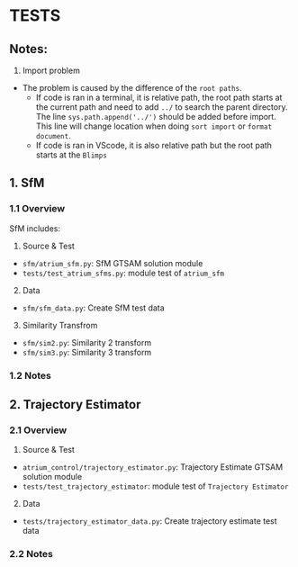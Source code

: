 # TESTS

## Notes:
1. Import problem
- The problem is caused by the difference of the `root paths`.
	- If code is ran in a terminal, it is relative path, the root path starts at the current path and need to add `../` to search the parent directory.      
    The line `sys.path.append('../')` should be added before import.      
    This line will change location when doing `sort import` or `format document`.
	- If code is ran in VScode, it is also relative path but the root path starts at the `Blimps` 

## 1. SfM

### 1.1 Overview

SfM includes:

1. Source & Test

- `sfm/atrium_sfm.py`: SfM GTSAM solution module
- `tests/test_atrium_sfms.py`: module test of `atrium_sfm` 

2. Data

-  `sfm/sfm_data.py`: Create SfM test data

3. Similarity Transfrom

- `sfm/sim2.py`: Similarity 2 transform
- `sfm/sim3.py`: Similarity 3 transform

### 1.2 Notes



## 2. Trajectory Estimator

### 2.1 Overview

1. Source & Test

- `atrium_control/trajectory_estimator.py`: Trajectory Estimate GTSAM solution module 
- `tests/test_trajectory_estimator`: module test of `Trajectory Estimator`

2. Data

- `tests/trajectory_estimator_data.py`: Create trajectory estimate test data

### 2.2 Notes



